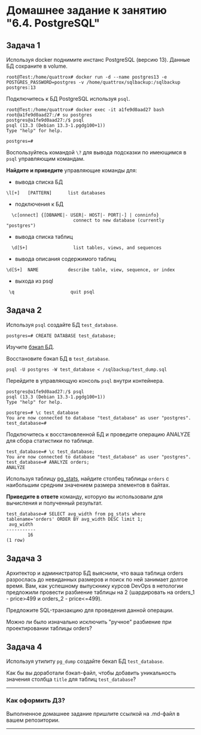 # Домашнее задание к занятию "6.4. PostgreSQL"

## Задача 1

Используя docker поднимите инстанс PostgreSQL (версию 13). Данные БД сохраните в volume.

```
root@Test:/home/quattrox# docker run -d --name postgres13 -e POSTGRES_PASSWORD=postgres -v /home/quattrox/sqlbackup:/sqlbackup postgres:13
```

Подключитесь к БД PostgreSQL используя `psql`.

```
root@Test:/home/quattrox# docker exec -it a1fe9d0aad27 bash
root@a1fe9d0aad27:/# su postgres
postgres@a1fe9d0aad27:/$ psql
psql (13.3 (Debian 13.3-1.pgdg100+1))
Type "help" for help.

postgres=# 
```

Воспользуйтесь командой `\?` для вывода подсказки по имеющимся в `psql` управляющим командам.

**Найдите и приведите** управляющие команды для:
- вывода списка БД
```
\l[+]   [PATTERN]      list databases
```
- подключения к БД
```
  \c[onnect] {[DBNAME|- USER|- HOST|- PORT|-] | conninfo}
                         connect to new database (currently "postgres")
```
- вывода списка таблиц
```
  \d[S+]                 list tables, views, and sequences
```
- вывода описания содержимого таблиц
```
\d[S+]  NAME           describe table, view, sequence, or index
```
- выхода из psql
```
 \q                     quit psql
```

## Задача 2

Используя `psql` создайте БД `test_database`.

```
postgres=# CREATE DATABASE test_database;
```

Изучите [бэкап БД](https://github.com/netology-code/virt-homeworks/tree/master/06-db-04-postgresql/test_data).

Восстановите бэкап БД в `test_database`.

```
psql -U postgres -W test_database < /sqlbackup/test_dump.sql
```

Перейдите в управляющую консоль `psql` внутри контейнера.

```
postgres@a1fe9d0aad27:/$ psql 
psql (13.3 (Debian 13.3-1.pgdg100+1))
Type "help" for help.

postgres=# \c test_database 
You are now connected to database "test_database" as user "postgres".
test_database=# 
```

Подключитесь к восстановленной БД и проведите операцию ANALYZE для сбора статистики по таблице.

```
test_database=# \c test_database;
You are now connected to database "test_database" as user "postgres".
test_database=# ANALYZE orders;
ANALYZE
```

Используя таблицу [pg_stats](https://postgrespro.ru/docs/postgresql/12/view-pg-stats), найдите столбец таблицы `orders` 
с наибольшим средним значением размера элементов в байтах.

**Приведите в ответе** команду, которую вы использовали для вычисления и полученный результат.

```
test_database=# SELECT avg_width from pg_stats where tablename='orders' ORDER BY avg_width DESC limit 1;
 avg_width 
-----------
        16
(1 row)
```
## Задача 3

Архитектор и администратор БД выяснили, что ваша таблица orders разрослась до невиданных размеров и
поиск по ней занимает долгое время. Вам, как успешному выпускнику курсов DevOps в нетологии предложили
провести разбиение таблицы на 2 (шардировать на orders_1 - price>499 и orders_2 - price<=499).

Предложите SQL-транзакцию для проведения данной операции.

Можно ли было изначально исключить "ручное" разбиение при проектировании таблицы orders?

## Задача 4

Используя утилиту `pg_dump` создайте бекап БД `test_database`.

Как бы вы доработали бэкап-файл, чтобы добавить уникальность значения столбца `title` для таблиц `test_database`?

---

### Как оформить ДЗ?

Выполненное домашнее задание пришлите ссылкой на .md-файл в вашем репозитории.

---
